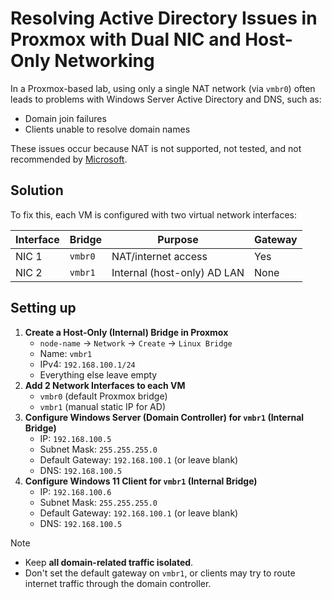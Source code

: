 # Resolving Active Directory Issues in Proxmox with Dual NIC and Host-Only Networking

In a Proxmox-based lab, using only a single NAT network (via `vmbr0`) often leads to problems with Windows Server Active Directory and DNS, such as:

- Domain join failures
- Clients unable to resolve domain names

These issues occur because NAT is not supported, not tested, and not recommended by [Microsoft](https://learn.microsoft.com/en-us/troubleshoot/windows-server/active-directory/support-for-active-directory-over-nat).

## Solution

To fix this, each VM is configured with two virtual network interfaces:

| Interface | Bridge  | Purpose                     | Gateway |
| --------- | ------- | --------------------------- | ------- |
| NIC 1     | `vmbr0` | NAT/internet access         | Yes     |
| NIC 2     | `vmbr1` | Internal (host-only) AD LAN | None    |

## Setting up

1. **Create a Host-Only (Internal) Bridge in Proxmox**
	- `node-name` -> `Network` -> `Create` -> `Linux Bridge`
	- Name: `vmbr1`
	- IPv4: `192.168.100.1/24`
	- Everything else leave empty
2. **Add 2 Network Interfaces to each VM**
	- `vmbr0` (default Proxmox bridge)
	- `vmbr1` (manual static IP for AD)
3. **Configure Windows Server (Domain Controller) for `vmbr1` (Internal Bridge)**
	- IP: `192.168.100.5`
	- Subnet Mask: `255.255.255.0`
	- Default Gateway: `192.168.100.1` (or leave blank)
	- DNS: `192.168.100.5`
4. **Configure Windows 11 Client for `vmbr1` (Internal Bridge)**
	- IP: `192.168.100.6`
	- Subnet Mask: `255.255.255.0`
	- Default Gateway: `192.168.100.1` (or leave blank)
	- DNS: `192.168.100.5`

> [!NOTE]
> * Keep **all domain-related traffic isolated**.
> * Don't set the default gateway on `vmbr1`, or clients may try to route internet traffic through the domain controller.